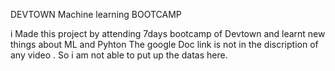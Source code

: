 DEVTOWN Machine learning BOOTCAMP

i Made this project by attending 7days bootcamp of Devtown and learnt new things about ML and Pyhton
The google Doc link is not in the discription of any video .
So i am not able to put up the datas here.
